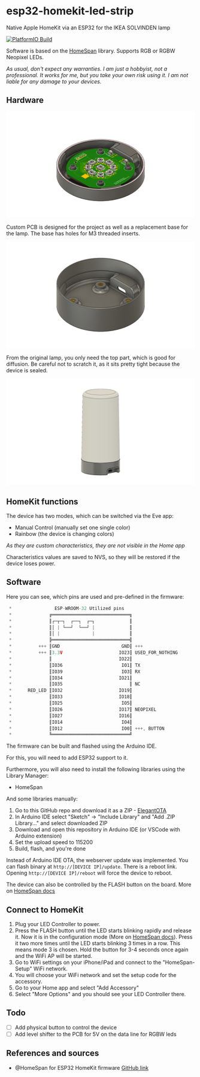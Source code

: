 # esp32-homekit-led-strip
Native Apple HomeKit via an ESP32 for the IKEA SOLVINDEN lamp

[![PlatformIO Build](https://github.com/oleksiikutuzov/esp32-homekit-solvinden/actions/workflows/build.yml/badge.svg?branch=main)](https://github.com/oleksiikutuzov/esp32-homekit-solvinden/actions/workflows/build.yml)

Software is based on the [HomeSpan](https://github.com/HomeSpan/HomeSpan) library. Supports RGB or RGBW Neopixel LEDs.

_As usual, don't expect any warranties. I am just a hobbyist, not a professional. It works for me, but you take your own risk using it. I am not liable for any damage to your devices._

## Hardware

![render](./images/render.png) 

Custom PCB is designed for the project as well as a replacement base for the lamp. The base has holes for M3 threaded inserts.

![render 2](./images/render_2.png) 

From the original lamp, you only need the top part, which is good for diffusion. Be careful not to scratch it, as it sits pretty tight because the device is sealed.

![render 3](./images/render_3.png)

## HomeKit functions

The device has two modes, which can be switched via the Eve app:
* Manual Control (manually set one single color)
* Rainbow (the device is changing colors)

*As they are custom characteristics, they are not visible in the Home app*

Characteristics values are saved to NVS, so they will be restored if the device loses power. 

## Software

Here you can see, which pins are used and pre-defined in the firmware:
```c++
 *                ESP-WROOM-32 Utilized pins
 *              ╔═════════════════════════════╗
 *              ║┌─┬─┐  ┌──┐  ┌─┐             ║
 *              ║│ | └──┘  └──┘ |             ║
 *              ║│ |            |             ║
 *              ╠═════════════════════════════╣
 *          +++ ║GND                       GND║ +++
 *          +++ ║3.3V                     IO23║ USED_FOR_NOTHING
 *              ║                         IO22║
 *              ║IO36                      IO1║ TX
 *              ║IO39                      IO3║ RX
 *              ║IO34                     IO21║
 *              ║IO35                         ║ NC
 *      RED_LED ║IO32                     IO19║
 *              ║IO33                     IO18║ 
 *              ║IO25                      IO5║
 *              ║IO26                     IO17║ NEOPIXEL
 *              ║IO27                     IO16║
 *              ║IO14                      IO4║
 *              ║IO12                      IO0║ +++, BUTTON
 *              ╚═════════════════════════════╝
```

The firmware can be built and flashed using the Arduino IDE.

For this, you will need to add ESP32 support to it.

Furthermore, you will also need to install the following libraries using the Library Manager:

* HomeSpan

And some libraries manually:

1. Go to this GitHub repo and download it as a ZIP - [ElegantOTA](https://github.com/ayushsharma82/ElegantOTA)
2. In Arduino IDE select "Sketch" -> "Include Library" and "Add .ZIP Library..." and select downloaded ZIP
3. Download and open this repository in Arduino IDE (or VSCode with Arduino extension)
4. Set the upload speed to 115200
5. Build, flash, and you're done

Instead of Arduino IDE OTA, the webserver update was implemented. You can flash binary at `http://[DEVICE IP]/update`.
There is a reboot link. Opening `http://[DEVICE IP]/reboot` will force the device to reboot. 

The device can also be controlled by the FLASH button on the board. More on [HomeSpan docs](https://github.com/HomeSpan/HomeSpan/blob/master/docs/UserGuide.md)

## Connect to HomeKit

1. Plug your LED Controller to power.
2. Press the FLASH button until the LED starts blinking rapidly and release it. Now it is in the configuration mode (More on [HomeSpan docs](https://github.com/HomeSpan/HomeSpan/blob/master/docs/UserGuide.md)). Press it two more times until the LED starts blinking 3 times in a row. This means mode 3 is chosen. Hold the button for 3-4 seconds once again and the WiFi AP will be started.
3. Go to WiFi settings on your iPhone/iPad and connect to the "HomeSpan-Setup" WiFi network.
4. You will choose your WiFi network and set the setup code for the accessory. 
5. Go to your Home app and select "Add Accessory"
6. Select "More Options" and you should see your LED Controller there.

## Todo

- [ ] Add physical button to control the device
- [ ] Add level shifter to the PCB for 5V on the data line for RGBW leds  

## References and sources

- @HomeSpan for ESP32 HomeKit firmware [GitHub link](https://github.com/HomeSpan/HomeSpan)
